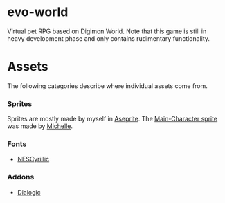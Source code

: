 # evo-world
Virtual pet RPG based on Digimon World.
Note that this game is still in heavy development phase and only contains rudimentary functionality.

# Assets
The following categories describe where individual assets come from.

### Sprites
Sprites are mostly made by myself in [Aseprite](https://www.aseprite.org/).
The [Main-Character sprite](https://github.com/Morphclue/evo-world/blob/master/player/sprites/char.png) was made by [Michelle](https://www.artstation.com/michellej).

### Fonts
* [NESCyrillic](http://www.pentacom.jp/pentacom/bitfontmaker2/gallery/?id=234)

### Addons
* [Dialogic](https://github.com/coppolaemilio/dialogic)